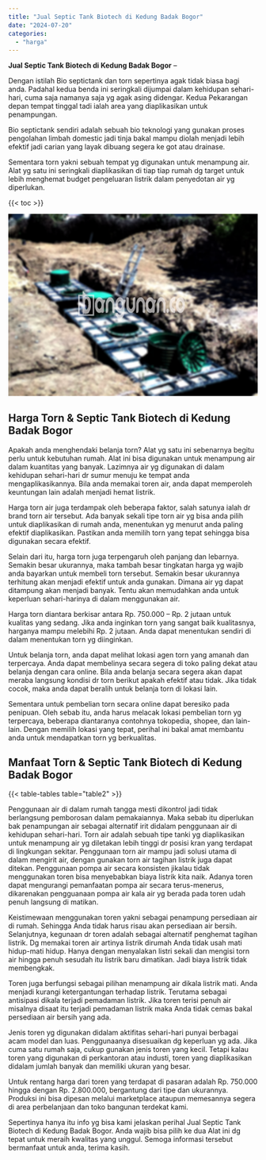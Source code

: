 ```yaml
---
title: "Jual Septic Tank Biotech di Kedung Badak Bogor"
date: "2024-07-20"
categories: 
  - "harga"
---
```


**Jual Septic Tank Biotech di Kedung Badak Bogor** –

Dengan istilah Bio septictank dan torn sepertinya agak tidak biasa bagi anda. Padahal kedua benda ini seringkali dijumpai dalam kehidupan sehari-hari, cuma saja namanya saja yg agak asing didengar. Kedua Pekarangan depan tempat tinggal tadi ialah area yang diaplikasikan untuk penampungan.

Bio septictank sendiri adalah sebuah bio teknologi yang gunakan proses pengolahan limbah domestic jadi tinja bakal mampu diolah menjadi lebih efektif jadi carian yang layak dibuang segera ke got atau drainase.

Sementara torn yakni sebuah tempat yg digunakan untuk menampung air. Alat yg satu ini seringkali diaplikasikan di tiap tiap rumah dg target untuk lebih menghemat budget pengeluaran listrik dalam penyedotan air yg diperlukan.

{{< toc >}}

![Jual Septic Tank Biotech di Kedung Badak Bogor](/images/jual-bio-septictank-42.png)

## Harga Torn & Septic Tank Biotech di Kedung Badak Bogor

Apakah anda menghendaki belanja torn? Alat yg satu ini sebenarnya begitu perlu untuk kebutuhan rumah. Alat ini bisa digunakan untuk menampung air dalam kuantitas yang banyak. Lazimnya air yg digunakan di dalam kehidupan sehari-hari dr sumur menuju ke tempat anda mengaplikasikannya. Bila anda memakai toren air, anda dapat memperoleh keuntungan lain adalah menjadi hemat listrik.

Harga torn air juga terdampak oleh beberapa faktor, salah satunya ialah dr brand torn air tersebut. Ada banyak sekali tipe torn air yg bisa anda pilih untuk diaplikasikan di rumah anda, menentukan yg menurut anda paling efektif diaplikasikan. Pastikan anda memilih torn yang tepat sehingga bisa digunakan secara efektif.

Selain dari itu, harga torn juga terpengaruh oleh panjang dan lebarnya. Semakin besar ukurannya, maka tambah besar tingkatan harga yg wajib anda bayarkan untuk membeli torn tersebut. Semakin besar ukurannya terhitung akan menjadi efektif untuk anda gunakan. Dimana air yg dapat ditampung akan menjadi banyak. Tentu akan memudahkan anda untuk keperluan sehari-harinya di dalam menggunakan air.

Harga torn diantara berkisar antara Rp. 750.000 – Rp. 2 jutaan untuk kualitas yang sedang. Jika anda inginkan torn yang sangat baik kualitasnya, harganya mampu melebihi Rp. 2 jutaan. Anda dapat menentukan sendiri di dalam menentukan torn yg diinginkan.

Untuk belanja torn, anda dapat melihat lokasi agen torn yang amanah dan terpercaya. Anda dapat membelinya secara segera di toko paling dekat atau belanja dengan cara online. Bila anda belanja secara segera akan dapat meraba langsung kondisi dr torn berikut apakah efektif atau tidak. Jika tidak cocok, maka anda dapat beralih untuk belanja torn di lokasi lain.

Sementara untuk pembelian torn secara online dapat beresiko pada penipuan. Oleh sebab itu, anda harus melacak lokasi pembelian torn yg terpercaya, beberapa diantaranya contohnya tokopedia, shopee, dan lain-lain. Dengan memilih lokasi yang tepat, perihal ini bakal amat membantu anda untuk mendapatkan torn yg berkualitas.

## Manfaat Torn & Septic Tank Biotech di Kedung Badak Bogor

{{< table-tables table="table2" >}}

Penggunaan air di dalam rumah tangga mesti dikontrol jadi tidak berlangsung pemborosan dalam pemakaiannya. Maka sebab itu diperlukan bak penampungan air sebagai alternatif irit didalam penggunaan air di kehidupan sehari-hari. Torn air adalah sebuah tipe tanki yg diaplikasikan untuk menampung air yg diletakan lebih tinggi dr posisi kran yang terdapat di lingkungan sekitar. Penggunaan torn air mampu jadi solusi utama di dalam mengirit air, dengan gunakan torn air tagihan listrik juga dapat ditekan. Penggunaan pompa air secara konsisten jikalau tidak menggunakan toren bisa menyebabkan biaya listrik kita naik. Adanya toren dapat mengurangi pemanfaatan pompa air secara terus-menerus, dikarenakan pengguanaan pompa air kala air yg berada pada toren udah penuh langsung di matikan.

Keistimewaan menggunakan toren yakni sebagai penampung persediaan air di rumah. Sehingga Anda tidak harus risau akan persediaan air bersih. Selanjutnya, kegunaan dr toren adalah sebagai alternatif penghemat tagihan listrik. Dg memakai toren air artinya listrik dirumah Anda tidak usah mati hidup-mati hidup. Hanya dengan menyalakan listri sekali dan mengisi torn air hingga penuh sesudah itu listrik baru dimatikan. Jadi biaya listrik tidak membengkak.

Toren juga berfungsi sebagai pilihan menampung air dikala listrik mati. Anda menjadi kurangi ketergantungan terhadap listrik. Terutama sebagai antisipasi dikala terjadi pemadaman listrik. Jika toren terisi penuh air misalnya disaat itu terjadi pemadaman listrik maka Anda tidak cemas bakal persediaan air bersih yang ada.

Jenis toren yg digunakan didalam aktifitas sehari-hari punyai berbagai acam model dan luas. Penggunaanya disesuaikan dg keperluan yg ada. Jika cuma satu rumah saja, cukup gunakan jenis toren yang kecil. Tetapi kalau toren yang digunakan di perkantoran atau industi, toren yang diaplikasikan didalam jumlah banyak dan memiliki ukuran yang besar.

Untuk rentang harga dari toren yang terdapat di pasaran adalah Rp. 750.000 hingga dengan Rp. 2.800.000, bergantung dari tipe dan ukurannya. Produksi ini bisa dipesan melalui marketplace ataupun memesannya segera di area perbelanjaan dan toko bangunan terdekat kami.

Sepertinya hanya itu info yg bisa kami jelaskan perihal Jual Septic Tank Biotech di Kedung Badak Bogor. Anda wajib bisa pilih ke dua Alat ini dg tepat untuk meraih kwalitas yang unggul. Semoga informasi tersebut bermanfaat untuk anda, terima kasih.
